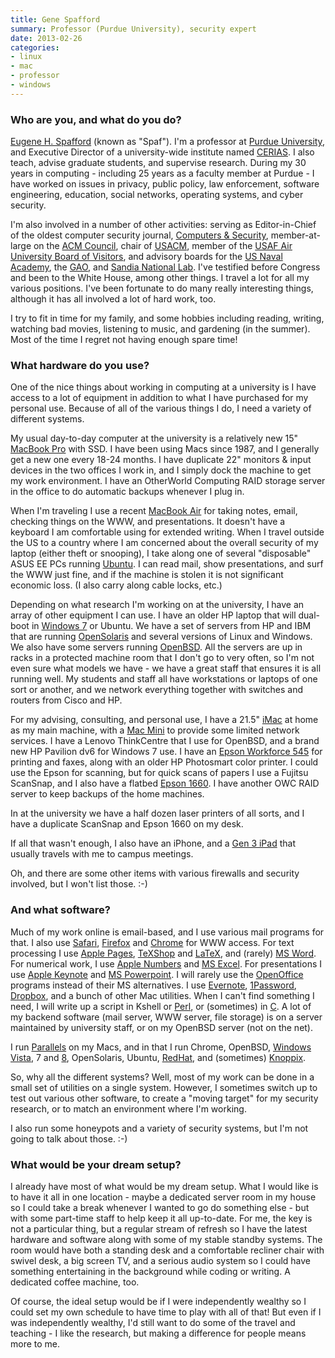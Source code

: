 ```yaml
---
title: Gene Spafford
summary: Professor (Purdue University), security expert
date: 2013-02-26
categories:
- linux
- mac
- professor
- windows
---
```


### Who are you, and what do you do?

[Eugene H. Spafford](http://about.me/spaf "Gene's website.") (known as "Spaf"). I'm a professor at [Purdue University](http://www.purdue.edu/ "The Purdue University."), and Executive Director of a university-wide institute named [CERIAS](http://www.cerias.purdue.edu/ "The Center for Education and Research in Information Assurance and Security."). I also teach, advise graduate students, and supervise research. During my 30 years in computing - including 25 years as a faculty member at Purdue - I have worked on issues in privacy, public policy, law enforcement, software engineering, education, social networks, operating systems, and cyber security.

I'm also involved in a number of other activities: serving as Editor-in-Chief of the oldest computer security journal, [Computers & Security](http://www.journals.elsevier.com/computers-and-security "The Computers & Security journal."), member-at-large on the [ACM Council](http://www.acm.org/ "The ACM Council."), chair of [USACM](http://usacm.acm.org/ "The USACM."), member of the [USAF Air University Board of Visitors](http://www.au.af.mil/au/bov/ "The USAF Air University Board of Visitors."), and advisory boards for the [US Naval Academy](http://www.usna.edu/ "The US Naval Academy."), the [GAO](http://www.gao.gov/ "The US Government Accountability Office."), and [Sandia National Lab](http://www.sandia.gov/ "The Sandia National Lab."). I've testified before Congress and been to the White House, among other things. I travel a lot for all my various positions. I've been fortunate to do many really interesting things, although it has all involved a lot of hard work, too. 

I try to fit in time for my family, and some hobbies including reading, writing, watching bad movies, listening to music, and gardening (in the summer). Most of the time I regret not having enough spare time!

### What hardware do you use?

One of the nice things about working in computing at a university is I have access to a lot of equipment in addition to what I have purchased for my personal use. Because of all of the various things I do, I need a variety of different systems.

My usual day-to-day computer at the university is a relatively new 15" [MacBook Pro][macbook-pro] with SSD. I have been using Macs since 1987, and I generally get a new one every 18-24 months. I have duplicate 22" monitors & input devices in the two offices I work in, and I simply dock the machine to get my work environment. I have an OtherWorld Computing RAID storage server in the office to do automatic backups whenever I plug in.

When I'm traveling I use a recent [MacBook Air][macbook-air] for taking notes, email, checking things on the WWW, and presentations. It doesn't have a keyboard I am comfortable using for extended writing. When I travel outside the US to a country where I am concerned about the overall security of my laptop (either theft or snooping), I take along one of several "disposable" ASUS EE PCs running [Ubuntu][]. I can read mail, show presentations, and surf the WWW just fine, and if the machine is stolen it is not significant economic loss. (I also carry along cable locks, etc.)

Depending on what research I'm working on at the university, I have an array of other equipment I can use. I have an older HP laptop that will dual-boot in [Windows 7][windows-7] or Ubuntu. We have a set of servers from HP and IBM that are running [OpenSolaris][] and several versions of Linux and Windows. We also have some servers running [OpenBSD][]. All the servers are up in racks in a protected machine room that I don't go to very often, so I'm not even sure what models we have - we have a great staff that ensures it is all running well. My students and staff all have workstations or laptops of one sort or another, and we network everything together with switches and routers from Cisco and HP.

For my advising, consulting, and personal use, I have a 21.5" [iMac][] at home as my main machine, with a [Mac Mini][mac-mini] to provide some limited network services. I have a Lenovo ThinkCentre that I use for OpenBSD, and a brand new HP Pavilion dv6 for Windows 7 use. I have an [Epson Workforce 545][workforce-545] for printing and faxes, along with an older HP Photosmart color printer. I could use the Epson for scanning, but for quick scans of papers I use a Fujitsu ScanSnap, and I also have a flatbed [Epson 1660][perfection-1660]. I have another OWC RAID server to keep backups of the home machines.

In at the university we have a half dozen laser printers of all sorts, and I have a duplicate ScanSnap and Epson 1660 on my desk.

If all that wasn't enough, I also have an iPhone, and a [Gen 3 iPad][ipad-3] that usually travels with me to campus meetings.

Oh, and there are some other items with various firewalls and security involved, but I won't list those. :-)

### And what software?

Much of my work online is email-based, and I use various mail programs for that. I also use [Safari][], [Firefox][] and [Chrome][] for WWW access. For text processing I use [Apple Pages][pages], [TeXShop][] and [LaTeX][], and (rarely) [MS Word][word]. For numerical work, I use [Apple Numbers][numbers] and [MS Excel][excel]. For presentations I use [Apple Keynote][keynote] and [MS Powerpoint][powerpoint]. I will rarely use the [OpenOffice][] programs instead of their MS alternatives. I use [Evernote][], [1Password][], [Dropbox][], and a bunch of other Mac utilities. When I can't find something I need, I will write up a script in Kshell or [Perl][], or (sometimes) in [C][]. A lot of my backend software (mail server, WWW server, file storage) is on a server maintained by university staff, or on my OpenBSD server (not on the net). 

I run [Parallels][parallels-desktop] on my Macs, and in that I run Chrome, OpenBSD, [Windows Vista][windows-vista], 7 and [8][windows-8], OpenSolaris, Ubuntu, [RedHat][red-hat-enterprise-desktop], and (sometimes) [Knoppix][].

So, why all the different systems? Well, most of my work can be done in a small set of utilities on a single system. However, I sometimes switch up to test out various other software, to create a "moving target" for my security research, or to match an environment where I'm working. 

I also run some honeypots and a variety of security systems, but I'm not going to talk about those. :-)

### What would be your dream setup?

I already have most of what would be my dream setup. What I would like is to have it all in one location - maybe a dedicated server room in my house so I could take a break whenever I wanted to go do something else - but with some part-time staff to help keep it all up-to-date. For me, the key is not a particular thing, but a regular stream of refresh so I have the latest hardware and software along with some of my stable standby systems. The room would have both a standing desk and a comfortable recliner chair with swivel desk, a big screen TV, and a serious audio system so I could have something entertaining in the background while coding or writing. A dedicated coffee machine, too. 

Of course, the ideal setup would be if I were independently wealthy so I could set my own schedule to have time to play with all of that! But even if I was independently wealthy, I'd still want to do some of the travel and teaching - I like the research, but making a difference for people means more to me.

[1password]: https://1password.com "Password management software for Mac OS X."
[c]: https://en.wikipedia.org/wiki/C_(programming_language) "A compiled programming language."
[chrome]: https://www.google.com/intl/en/chrome/browser/ "A WebKit-based browser, where each tab runs in its own thread."
[dropbox]: https://www.dropbox.com/ "Online syncing and storage."
[evernote]: https://evernote.com/ "Online software for capturing notes."
[excel]: https://products.office.com/en-us/excel "A spreadsheet application."
[firefox]: https://www.mozilla.org/en-US/firefox/new/ "A cross-platform open-source web browser."
[imac]: https://www.apple.com/imac/ "An all-in-one computer."
[ipad-3]: https://www.apple.com/ipad/ "A tablet device with a retina display."
[keynote]: https://www.apple.com/keynote/ "Presentation software for the Mac."
[knoppix]: http://www.knopper.net/knoppix/index-en.html "A Debian-based Linux distribution running off of a CD or DVD."
[latex]: https://www.latex-project.org/ "Typesetting software."
[mac-mini]: https://www.apple.com/mac-mini/ "A small desktop computer."
[macbook-air]: https://www.apple.com/macbook-air/ "A very thin laptop."
[macbook-pro]: https://www.apple.com/macbook-pro/ "A laptop."
[numbers]: https://www.apple.com/numbers/ "A spreadsheet application for the Mac."
[openbsd]: http://www.openbsd.org/ "An open-source operating system emphasising security and cryptography."
[openoffice]: http://www.openoffice.org/ "An open-source office suite."
[opensolaris]: https://www.oracle.com/technetwork/server-storage/solaris11/overview/index.html "A free operating system based on Solaris."
[pages]: https://www.apple.com/pages/ "A Mac word processor and layout tool from Apple."
[parallels-desktop]: https://www.parallels.com/products/desktop/ "A PC emulator for the Mac."
[perfection-1660]: https://www.amazon.com/Epson-Perfection-1660-Photo-Scanner/dp/B00006AMSF "A photo scanner."
[perl]: https://www.perl.org/ "An interpreted scripting language."
[powerpoint]: https://products.office.com/en-us/powerpoint "Presentation software."
[red-hat-enterprise-desktop]: https://www.redhat.com/en/technologies/linux-platforms/enterprise-linux "A Linux distribution."
[safari]: https://www.apple.com/safari/ "A fast web browser."
[texshop]: https://pages.uoregon.edu/koch/texshop/ "A TeX preview tool for the Mac."
[ubuntu]: https://www.ubuntu.com/ "A Unix distribution."
[windows-7]: https://en.wikipedia.org/wiki/Windows_7 "An operating system."
[windows-8]: https://en.wikipedia.org/wiki/Windows_8 "An operating system for PC and tablet computers."
[windows-vista]: https://en.wikipedia.org/wiki/Windows_Vista "A desktop operating system."
[word]: https://products.office.com/en-us/word "A document editor."
[workforce-545]: https://www.amazon.com/Epson-WorkForce-Smartphone-Compatible-C11CB88201/dp/B005IVL0ZK "An all-in-one printer, copier, scanner, and fax."
